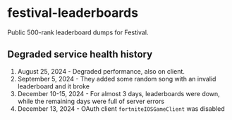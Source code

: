 # festival-leaderboards
Public 500-rank leaderboard dumps for Festival.

## Degraded service health history
1. August 25, 2024 - Degraded performance, also on client.
2. September 5, 2024 - They added some random song with an invalid leaderboard and it broke
3. December 10-15, 2024 - For almost 3 days, leaderboards were down, while the remaining days were full of server errors
4. December 13, 2024 - OAuth client `fortniteIOSGameClient` was disabled
